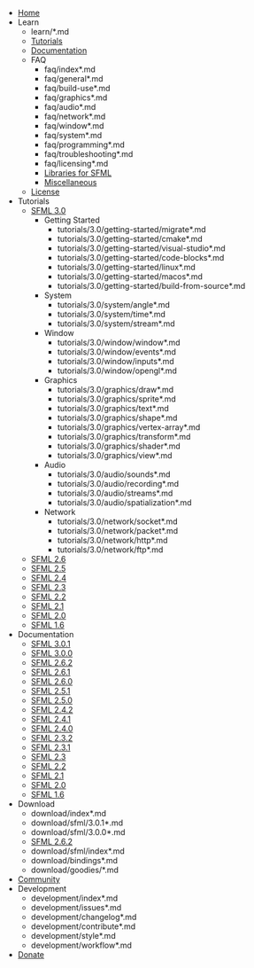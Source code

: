 * [Home](index.en.md)
* Learn
    * learn/*.md
    * [Tutorials](tutorials/3.0/index.md)
    * [Documentation](documentation/3.0.2/index.html)
    * FAQ
        * faq/index*.md
        * faq/general*.md
        * faq/build-use*.md
        * faq/graphics*.md
        * faq/audio*.md
        * faq/network*.md
        * faq/window*.md
        * faq/system*.md
        * faq/programming*.md
        * faq/troubleshooting*.md
        * faq/licensing*.md
        * [Libraries for SFML](https://github.com/SFML/SFML/wiki/Community-FAQ#libraries)
        * [Miscellaneous](https://github.com/SFML/SFML/wiki/Community-FAQ#misc)
    * [License](license.md)
* Tutorials
    * [SFML 3.0](tutorials/3.0/index.md)
        * Getting Started
            * tutorials/3.0/getting-started/migrate*.md
            * tutorials/3.0/getting-started/cmake*.md
            * tutorials/3.0/getting-started/visual-studio*.md
            * tutorials/3.0/getting-started/code-blocks*.md
            * tutorials/3.0/getting-started/linux*.md
            * tutorials/3.0/getting-started/macos*.md
            * tutorials/3.0/getting-started/build-from-source*.md
        * System
            * tutorials/3.0/system/angle*.md
            * tutorials/3.0/system/time*.md
            * tutorials/3.0/system/stream*.md
        * Window
            * tutorials/3.0/window/window*.md
            * tutorials/3.0/window/events*.md
            * tutorials/3.0/window/inputs*.md
            * tutorials/3.0/window/opengl*.md
        * Graphics
            * tutorials/3.0/graphics/draw*.md
            * tutorials/3.0/graphics/sprite*.md
            * tutorials/3.0/graphics/text*.md
            * tutorials/3.0/graphics/shape*.md
            * tutorials/3.0/graphics/vertex-array*.md
            * tutorials/3.0/graphics/transform*.md
            * tutorials/3.0/graphics/shader*.md
            * tutorials/3.0/graphics/view*.md
        * Audio
            * tutorials/3.0/audio/sounds*.md
            * tutorials/3.0/audio/recording*.md
            * tutorials/3.0/audio/streams*.md
            * tutorials/3.0/audio/spatialization*.md
        * Network
            * tutorials/3.0/network/socket*.md
            * tutorials/3.0/network/packet*.md
            * tutorials/3.0/network/http*.md
            * tutorials/3.0/network/ftp*.md
    * [SFML 2.6](https://www.sfml-dev.org/tutorials/2.6)
    * [SFML 2.5](https://www.sfml-dev.org/tutorials/2.5)
    * [SFML 2.4](https://www.sfml-dev.org/tutorials/2.4)
    * [SFML 2.3](https://www.sfml-dev.org/tutorials/2.3)
    * [SFML 2.2](https://www.sfml-dev.org/tutorials/2.2)
    * [SFML 2.1](https://www.sfml-dev.org/tutorials/2.1)
    * [SFML 2.0](https://www.sfml-dev.org/tutorials/2.0)
    * [SFML 1.6](https://www.sfml-dev.org/tutorials/1.6)
* Documentation
    * [SFML 3.0.1](documentation/3.0.1/index.html)
    * [SFML 3.0.0](documentation/3.0.0/index.html)
    * [SFML 2.6.2](https://www.sfml-dev.org/documentation/2.6.2/)
    * [SFML 2.6.1](https://www.sfml-dev.org/documentation/2.6.1/)
    * [SFML 2.6.0](https://www.sfml-dev.org/documentation/2.6.0/)
    * [SFML 2.5.1](https://www.sfml-dev.org/documentation/2.5.1/)
    * [SFML 2.5.0](https://www.sfml-dev.org/documentation/2.5.0/)
    * [SFML 2.4.2](https://www.sfml-dev.org/documentation/2.4.2/)
    * [SFML 2.4.1](https://www.sfml-dev.org/documentation/2.4.1/)
    * [SFML 2.4.0](https://www.sfml-dev.org/documentation/2.4.0/)
    * [SFML 2.3.2](https://www.sfml-dev.org/documentation/2.3.2/)
    * [SFML 2.3.1](https://www.sfml-dev.org/documentation/2.3.1/)
    * [SFML 2.3](https://www.sfml-dev.org/documentation/2.3/)
    * [SFML 2.2](https://www.sfml-dev.org/documentation/2.2/)
    * [SFML 2.1](https://www.sfml-dev.org/documentation/2.1/)
    * [SFML 2.0](https://www.sfml-dev.org/documentation/2.0/)
    * [SFML 1.6](https://www.sfml-dev.org/documentation/1.6/)
* Download
    * download/index*.md
    * download/sfml/3.0.1*.md
    * download/sfml/3.0.0*.md
    * [SFML 2.6.2](https://www.sfml-dev.org/download/sfml/2.6.2/)
    * download/sfml/index*.md
    * download/bindings*.md
    * download/goodies/*.md
* [Community](community/index.md)
* Development
    * development/index*.md
    * development/issues*.md
    * development/changelog*.md
    * development/contribute*.md
    * development/style*.md
    * development/workflow*.md
* [Donate](donate.md)
